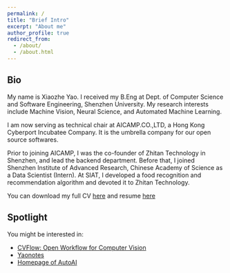 ```yaml
---
permalink: /
title: "Brief Intro"
excerpt: "About me"
author_profile: true
redirect_from: 
  - /about/
  - /about.html
---
```


## Bio

My name is Xiaozhe Yao. I received my B.Eng at Dept. of Computer Science and Software Engineering, Shenzhen University. My research interests include Machine Vision, Neural Science, and Automated Machine Learning.

I am now serving as technical chair at AICAMP.CO.,LTD, a Hong Kong Cyberport Incubatee Company. It is the umbrella company for our open source softwares.

Prior to joining AICAMP, I was the co-founder of Zhitan Technology in Shenzhen, and lead the backend department. Before that, I joined Shenzhen Institute of Advanced Research, Chinese Academy of Science as a Data Scientist (Intern). At SIAT, I developed a food recognition and recommendation algorithm and devoted it to Zhitan Technology.

You can download my full CV [here](files/cv.pdf) and resume [here](files/resume.pdf)

## Spotlight

You might be interested in:

* [CVFlow: Open Workflow for Computer Vision](https://cvflow.autoai.org)
* [Yaonotes](https://www.yaonotes.org)
* [Homepage of AutoAI](https://autoai.org)
